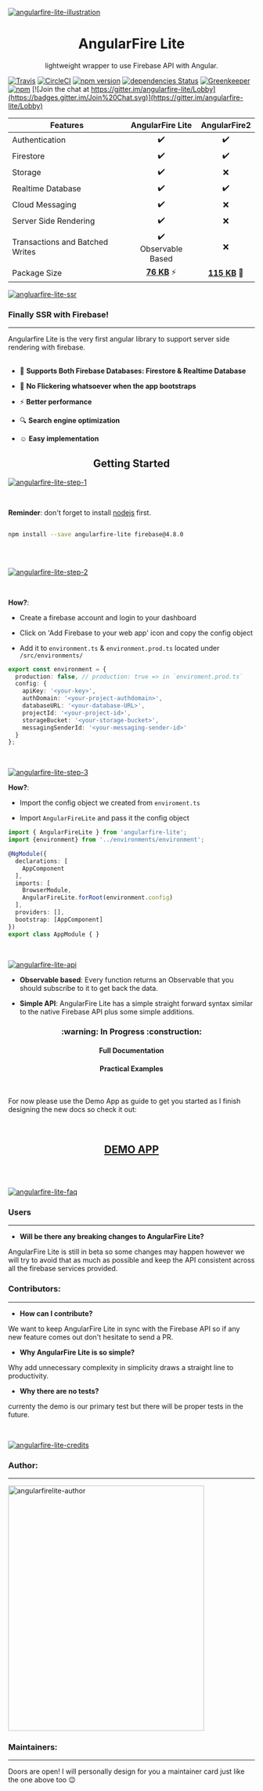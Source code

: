 [![angularfire-lite-illustration](https://cdn.rawgit.com/hamedbaatour/ffd1020004cd8adc14535cebc53fc442/raw/086c6a7a5312ca326a0dc4582e98659865f3c6a3/ANGULAR%2520FIRE%2520ILLUSTARTION.svg)](#)

<p align="center">
  <h1 align="center">AngularFire Lite</h1>
    <p align="center">lightweight wrapper to use Firebase API with Angular.</p>
</p>

[![Travis](https://img.shields.io/travis/hamedbaatour/angularfire-lite.svg)](https://travis-ci.org/hamedbaatour/angularfire-lite)
[![CircleCI](https://circleci.com/gh/hamedbaatour/angularfire-lite.svg?style=shield)](https://circleci.com/gh/hamedbaatour/angularfire-lite)
[![npm version](https://badge.fury.io/js/angularfire-lite.svg)](https://www.npmjs.com/package/angularfire-lite)
[![dependencies Status](https://david-dm.org/hamedbaatour/angularfire-lite/status.svg)](https://david-dm.org/hamedbaatour/angularfire-lite)
[![Greenkeeper](https://badges.greenkeeper.io/hamedbaatour/angularfire-lite.svg)](#)
[![npm](https://img.shields.io/npm/dt/angularfire-lite.svg)](https://www.npmjs.com/package/angularfire-lite)
 [![Join the chat at https://gitter.im/angularfire-lite/Lobby](https://badges.gitter.im/Join%20Chat.svg)](https://gitter.im/angularfire-lite/Lobby)


| Features              | AngularFire Lite         | AngularFire2  |
| -------------         |:-------------:|         :-------------------:  |
| Authentication        | :heavy_check_mark:    | :heavy_check_mark:     |
| Firestore             | :heavy_check_mark:    |  :heavy_check_mark:    |
| Storage               | :heavy_check_mark:    |  :x:                   |
| Realtime Database     | :heavy_check_mark:    |  :heavy_check_mark:    |
| Cloud Messaging       | :heavy_check_mark:    |  :x:                   |
| Server Side Rendering | :heavy_check_mark:    |  :x:                   |
| Transactions and Batched Writes | :heavy_check_mark: <br> Observable Based    |  :x:  |
| Package Size | <a href="https://arve0.github.io/npm-download-size/#angularfire-lite" target="blank">**76 KB**</a> :zap: | <a href="https://arve0.github.io/npm-download-size/#angularfire2" target="blank">**115 KB**</a> :turtle: |

[![angluarfire-lite-ssr](https://cdn.rawgit.com/hamedbaatour/34003410a08925cb4301ce06fbc3936e/raw/91e29b8e406bb37404ab943519c374f1247957ec/SSR.svg)](#)
### Finally SSR with Firebase!
___

Angularfire Lite is the very first angular library to support server side rendering with firebase.
<br>
<br>
 - :file_folder: **Supports Both Firebase Databases: Firestore & Realtime Database**
 
 
 - :tada: **No Flickering whatsoever when the app bootstraps**
 
 - :zap:  **Better performance**
 
 - :mag: **Search engine optimization** 
  
 - :relaxed: **Easy implementation**

<p></p>
<p align="center">
  <h2 align="center">Getting Started</h2>
</p>

[![angularfire-lite-step-1](https://cdn.rawgit.com/hamedbaatour/a500be30a8520653d7759dfd248b535f/raw/7d0facd6691beadad8f74d22d44e68e4edc373fb/step1%2520-%2520angularfire-lite.svg)](#)

<br>

**Reminder**: don't forget to install [nodejs](https://nodejs.org/en/) first.

```bash
 
npm install --save angularfire-lite firebase@4.8.0
 
```
<br>

[![angularfire-lite-step-2](https://cdn.rawgit.com/hamedbaatour/9b22511bf9c59cfe1aab595bfd528c5d/raw/9e08922b4aee17d61f32bdb5500fa11a335e93e0/step%25202.svg)](#)

<br>

**How?**: 
- Create a firebase account and login to your dashboard

- Click on 'Add Firebase to your web app' icon and copy the config object

- Add it to `environment.ts` & `environment.prod.ts` located under `/src/environments/`

```ts
export const environment = {
  production: false, // production: true => in `enviroment.prod.ts`
  config: {
    apiKey: '<your-key>',
    authDomain: '<your-project-authdomain>',
    databaseURL: '<your-database-URL>',
    projectId: '<your-project-id>',
    storageBucket: '<your-storage-bucket>',
    messagingSenderId: '<your-messaging-sender-id>'
  }
};
```
<br>

[![angularfire-lite-step-3](https://cdn.rawgit.com/hamedbaatour/3855327ef6c4f7d22133a693231d6186/raw/956f99f36d834e15898e7712064f4316787f4185/step%25203.svg)](#)


**How?**: 
- Import the config object we created from `enviroment.ts`

- Import `AngularFireLite` and pass it the config object

```ts
import { AngularFireLite } from 'angularfire-lite';
import {environment} from '../environments/environment';

@NgModule({
  declarations: [
    AppComponent
  ],
  imports: [
    BrowserModule,
    AngularFireLite.forRoot(environment.config)
  ],
  providers: [],
  bootstrap: [AppComponent]
})
export class AppModule { }

```

<br>

[![angularfire-lite-api](https://cdn.rawgit.com/hamedbaatour/f8c9581ab250d47e841d49ae7690ef82/raw/2cc67b7b2d1c29adbcdf3b7ea32a2de44439056a/api.svg)](#)

- **Observable based**: Every function returns an Observable that you should subscribe to it to get back the data.

- **Simple API**: AngularFire Lite has a simple straight forward syntax similar to the native Firebase API plus some simple additions.

<h3 align="center">:warning: In Progress :construction:</h3>

<h4 align="center">Full Documentation</h4>
<h4 align="center">Practical Examples</h4>

<br>

For now please use the Demo App as guide to get you started as I finish designing the new docs so check it out:

<br>

<h2 align="center"><a href="https://github.com/hamedbaatour/angularfire-lite-demo"> DEMO APP </a></h2>

<br>
<br>

[![angularfire-lite-faq](https://cdn.rawgit.com/hamedbaatour/fbbd36bce4d7e5a4ec0e07b71b71db15/raw/d58da0f50d52c27815832f7587b29d5b3d58eb3f/FAQ.svg)](#)

### Users
___

- **Will be there any breaking changes to AngularFire Lite?**

AngularFire Lite is still in beta so some changes may happen however we will try to avoid that as much as possible and keep the API consistent across all the firebase services provided.


### Contributors:
___

- **How can I contribute?**

We want to keep AngularFire Lite in sync with the Firebase API so if any new feature comes out don't hesitate to send a PR.

- **Why AngularFire Lite is so simple?**


Why add unnecessary complexity in simplicity draws a straight line to productivity.


- **Why there are no tests?**

currenty the demo is our primary test but there will be proper tests in the future.

<br>

[![angularfire-lite-credits](https://cdn.rawgit.com/hamedbaatour/fe2002a2acbdd15f3067b344de7eda3c/raw/3f3cb82cc4d528cc468be349ee5378b20c7c5a24/credits.svg)](#)


### Author:
___
<img src="https://cdn.rawgit.com/hamedbaatour/27ab12e194a559d3a7b5927565c37546/raw/bef25d518d9ed8f0781ca8a3edfd58f6691ef7ad/Angularfire-lite%2520author.svg" alt="angularfirelite-author" width="400px" height="500px">

### Maintainers:
___

Doors are open! I will personally design for you a maintainer card just like the one above too :wink:
